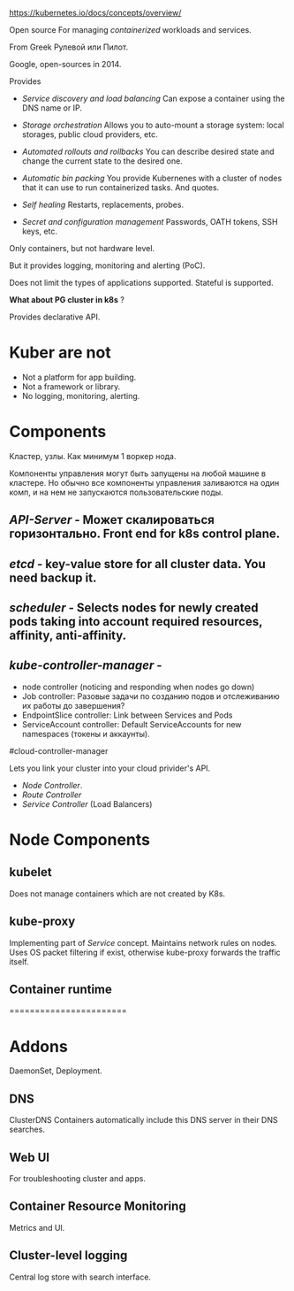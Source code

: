 https://kubernetes.io/docs/concepts/overview/

Open source
For managing *containerized* workloads and services.

From Greek Рулевой или Пилот.

Google, open-sources in 2014.

Provides
* *Service discovery and load balancing*
Can expose a container using the DNS name or IP.

* *Storage orchestration*
Allows you to auto-mount a storage system: local storages, public cloud providers, etc.

* *Automated rollouts and rollbacks*
You can describe desired state and change the current state to the desired one.

* *Automatic bin packing*
You provide Kubernenes with a cluster of nodes that it can use to run containerized tasks. And quotes.

* *Self healing*
Restarts, replacements, probes.

* *Secret and configuration management*
Passwords, OATH tokens, SSH keys, etc.

Only containers, but not hardware level.

But it provides logging, monitoring and alerting (PoC).

Does not limit the types of applications supported.
Stateful is supported.

**What about PG cluster in k8s** ?

Provides declarative API.

# Kuber are not

* Not a platform for app building.
* Not a framework or library.
* No logging, monitoring, alerting.


# Components

Кластер, узлы.
Как минимум 1 воркер нода.

Компоненты управления могут быть запущены на любой машине в кластере.
Но обычно все компоненты управления заливаются на один комп, и на нем
не запускаются пользовательские поды.

## *API-Server* - Может скалироваться горизонтально. Front end for k8s control plane.

## *etcd* - key-value store for all cluster data. You need backup it.

## *scheduler* - Selects nodes for newly created pods taking into account required resources, affinity, anti-affinity.

## *kube-controller-manager* -
* node controller (noticing and responding when nodes go down)
* Job controller: Разовые задачи по созданию подов и отслеживанию их работы до завершения?
* EndpointSlice controller: Link between Services and Pods
* ServiceAccount controller: Default ServiceAccounts for new namespaces (токены и аккаунты).

#cloud-controller-manager

Lets you link your cluster into your cloud privider's API.

* *Node Controller*.
* *Route Controller*
* *Service Controller* (Load Balancers)

# Node Components

## kubelet

Does not manage containers which are not created by K8s.

## kube-proxy

Implementing part of *Service* concept.
Maintains network rules on nodes.
Uses OS packet filtering if exist, otherwise kube-proxy forwards the traffic itself.

## Container runtime


=======================

# Addons

DaemonSet, Deployment.

## DNS
ClusterDNS
Containers automatically include this DNS server in their DNS searches.

## Web UI
For troubleshooting cluster and apps.

## Container Resource Monitoring
Metrics and UI.

## Cluster-level logging
Central log store with search interface.













